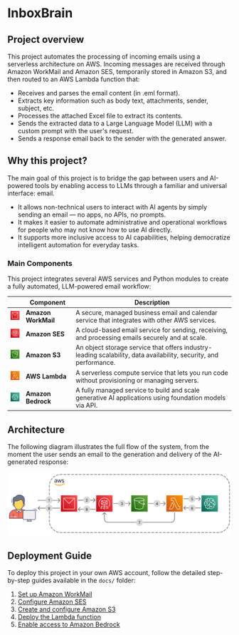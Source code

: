 # InboxBrain
## Project overview
This project automates the processing of incoming emails using a serverless architecture on AWS. Incoming messages are received through Amazon WorkMail and Amazon SES, temporarily stored in Amazon S3, and then routed to an AWS Lambda function that:
- Receives and parses the email content (in .eml format).
- Extracts key information such as body text, attachments, sender, subject, etc.
- Processes the attached Excel file to extract its contents.
- Sends the extracted data to a Large Language Model (LLM) with a custom prompt with the user's request.
- Sends a response email back to the sender with the generated answer.

## Why this project?
The main goal of this project is to bridge the gap between users and AI-powered tools by enabling access to LLMs through a familiar and universal interface: email.

- It allows non-technical users to interact with AI agents by simply sending an email — no apps, no APIs, no prompts.
- It makes it easier to automate administrative and operational workflows for people who may not know how to use AI directly.
- It supports more inclusive access to AI capabilities, helping democratize intelligent automation for everyday tasks.

### Main Components
This project integrates several AWS services and Python modules to create a fully automated, LLM-powered email workflow:

|  | **Component**        | **Description**                                                                                                                                  |
|--|----------------------|--------------------------------------------------------------------------------------------------------------------------------------------------|
| <img src="https://github.com/alexgaarciia/InboxBrain/blob/main/images/icons/workmail.png" width="50"> | **Amazon WorkMail**  | A secure, managed business email and calendar service that integrates with other AWS services.                                                  |
| <img src="https://github.com/alexgaarciia/InboxBrain/blob/main/images/icons/ses.png" width="50"> | **Amazon SES**       | A cloud-based email service for sending, receiving, and processing emails securely and at scale.                                                |
| <img src="https://github.com/alexgaarciia/InboxBrain/blob/main/images/icons/s3.png" width="50"> | **Amazon S3**        | An object storage service that offers industry-leading scalability, data availability, security, and performance.                               |
| <img src="https://github.com/alexgaarciia/InboxBrain/blob/main/images/icons/lambda.png" width="50"> | **AWS Lambda**       | A serverless compute service that lets you run code without provisioning or managing servers.                                                    |
| <img src="https://github.com/alexgaarciia/InboxBrain/blob/main/images/icons/sagemaker.png" width="50"> | **Amazon Bedrock**   | A fully managed service to build and scale generative AI applications using foundation models via API.                                           |

## Architecture
The following diagram illustrates the full flow of the system, from the moment the user sends an email to the generation and delivery of the AI-generated response:

<p align="center">
  <img src="https://github.com/alexgaarciia/InboxBrain/blob/main/images/aws_architecture.png" alt="Architecture Diagram" width="750">
</p>

## Deployment Guide

To deploy this project in your own AWS account, follow the detailed step-by-step guides available in the `docs/` folder:

1. [Set up Amazon WorkMail](docs/workmail.md)  
2. [Configure Amazon SES](docs/ses.md)  
3. [Create and configure Amazon S3](docs/s3.md)  
4. [Deploy the Lambda function](docs/lambda.md)  
5. [Enable access to Amazon Bedrock](docs/bedrock.md)  
